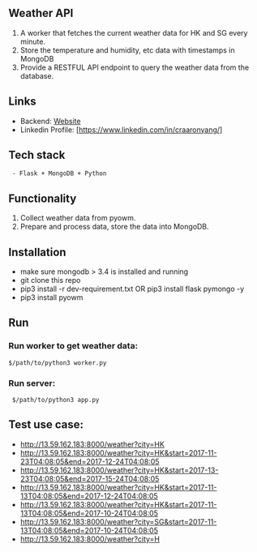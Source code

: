 
## Weather API
1. A worker that fetches the current weather data for HK and SG every minute.
2. Store the temperature and humidity, etc data with timestamps in MongoDB
3. Provide a RESTFUL API endpoint to query the weather data from the database. 

## Links

- Backend: [Website](http://13.59.162.183:8000/weather?city=HK)
- Linkedin Profile: [https://www.linkedin.com/in/craaronyang/]

## Tech stack
     - Flask + MongoDB + Python

## Functionality
   1. Collect weather data from pyowm.
   2. Prepare and process data, store the data into MongoDB.

## Installation
  - make sure mongodb > 3.4 is installed and running
  - git clone this repo
  - pip3 install -r dev-requirement.txt OR pip3 install flask pymongo -y
  - pip3 install pyowm

## Run
  ### Run worker to get weather data:
  `
  $/path/to/python3 worker.py
  `
  
  ### Run server:
  ` 
  $/path/to/python3 app.py
  `
  

## Test use case:
  - http://13.59.162.183:8000/weather?city=HK
  - http://13.59.162.183:8000/weather?city=HK&start=2017-11-23T04:08:05&end=2017-12-24T04:08:05
  - http://13.59.162.183:8000/weather?city=HK&start=2017-13-23T04:08:05&end=2017-15-24T04:08:05
  - http://13.59.162.183:8000/weather?city=HK&start=2017-11-13T04:08:05&end=2017-12-24T04:08:05
  - http://13.59.162.183:8000/weather?city=HK&start=2017-11-13T04:08:05&end=2017-10-24T04:08:05
  - http://13.59.162.183:8000/weather?city=SG&start=2017-11-13T04:08:05&end=2017-10-24T04:08:05
  - http://13.59.162.183:8000/weather?city=H
  



